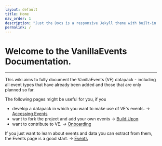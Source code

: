 ```yaml
---
layout: default
title: Home
nav_order: 1
description: "Just the Docs is a responsive Jekyll theme with built-in search that is easily customizable and hosted on GitHub Pages."
permalink: /
---
```


# Welcome to the VanillaEvents Documentation.

---

This wiki aims to fully document the VanillaEvents (VE) datapack - including all event types that have already been added and those that are only planned so far.

The following pages might be useful for you, if you
- develop a datapack in which you want to make use of VE's events. -> [Accessing Events](test)
- want to fork the project and add your own events -> [Build Upon](test)
- want to contribute to VE. -> [Onboarding](test)

If you just want to learn about events and data you can extract from them, the Events page is a good start. -> [Events](Events)

